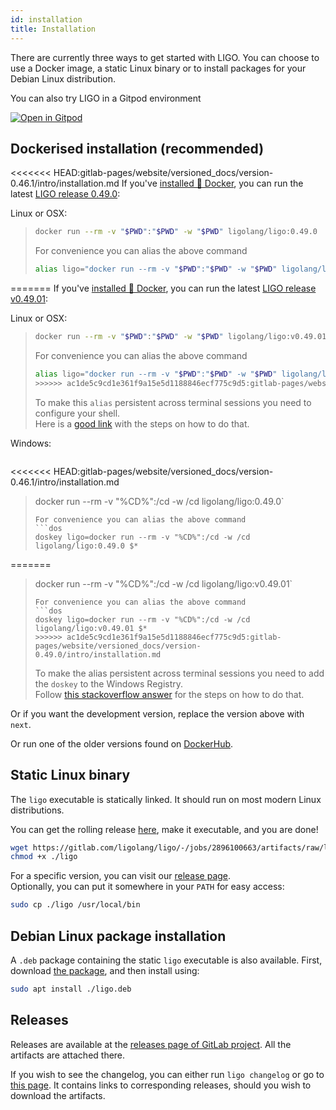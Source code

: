 ```yaml
---
id: installation
title: Installation
---
```


There are currently three ways to get started with LIGO. You can choose to use a Docker image, a static Linux binary or to install packages for your Debian Linux distribution.

You can also try LIGO in a Gitpod environment

[![Open in Gitpod](https://gitpod.io/button/open-in-gitpod.svg)](https://gitpod.io/#https://gitlab.com/ligolang/template-ligo)

## Dockerised installation (recommended)
<<<<<<< HEAD:gitlab-pages/website/versioned_docs/version-0.46.1/intro/installation.md
If you've [installed 🐳 Docker](https://docs.docker.com/install/), you can run the latest [LIGO release 0.49.0](./changelog.md):

Linux or OSX:
> ```sh
> docker run --rm -v "$PWD":"$PWD" -w "$PWD" ligolang/ligo:0.49.0
> ```
> For convenience you can alias the above command
> ```sh
> alias ligo="docker run --rm -v "$PWD":"$PWD" -w "$PWD" ligolang/ligo:0.49.0"
=======
If you've [installed 🐳 Docker](https://docs.docker.com/install/), you can run the latest [LIGO release v0.49.01](./changelog.md):

Linux or OSX:
> ```sh
> docker run --rm -v "$PWD":"$PWD" -w "$PWD" ligolang/ligo:v0.49.01
> ```
> For convenience you can alias the above command
> ```sh
> alias ligo="docker run --rm -v "$PWD":"$PWD" -w "$PWD" ligolang/ligo:v0.49.01"
>>>>>>> ac1de5c9cd1e361f9a15e5d1188846ecf775c9d5:gitlab-pages/website/versioned_docs/version-0.49.0/intro/installation.md
> ```
> To make this `alias` persistent across terminal sessions you need to configure your shell.     
> Here is a [good link](https://www.tecmint.com/create-alias-in-linux/) with the steps on how to do that.

Windows:
> ```dos
<<<<<<< HEAD:gitlab-pages/website/versioned_docs/version-0.46.1/intro/installation.md
> docker run --rm -v "%CD%":/cd -w /cd ligolang/ligo:0.49.0`
> ```
> For convenience you can alias the above command
> ```dos
> doskey ligo=docker run --rm -v "%CD%":/cd -w /cd ligolang/ligo:0.49.0 $*
=======
> docker run --rm -v "%CD%":/cd -w /cd ligolang/ligo:v0.49.01`
> ```
> For convenience you can alias the above command
> ```dos
> doskey ligo=docker run --rm -v "%CD%":/cd -w /cd ligolang/ligo:v0.49.01 $*
>>>>>>> ac1de5c9cd1e361f9a15e5d1188846ecf775c9d5:gitlab-pages/website/versioned_docs/version-0.49.0/intro/installation.md
> ```
> To make the alias persistent across terminal sessions you need to add the `doskey` to the Windows Registry.  
> Follow [this stackoverflow answer](https://stackoverflow.com/a/21040825) for the steps on how to do that.

Or if you want the development version, replace the version above with `next`.

Or run one of the older versions found on [DockerHub](https://hub.docker.com/r/ligolang/ligo/tags).

## Static Linux binary

The `ligo` executable is statically linked. It should run on most modern Linux distributions.

You can get the rolling release [here](https://gitlab.com/ligolang/ligo/-/jobs/2896100663/artifacts/raw/ligo), make it executable, and you are done!

```zsh
wget https://gitlab.com/ligolang/ligo/-/jobs/2896100663/artifacts/raw/ligo
chmod +x ./ligo
```

For a specific version, you can visit our [release page](https://gitlab.com/ligolang/ligo/-/releases/).  
Optionally, you can put it somewhere in your `PATH` for easy access:

```zsh
sudo cp ./ligo /usr/local/bin
```

## Debian Linux package installation

A `.deb` package containing the static `ligo` executable is also available.
First, download [the package](https://gitlab.com/ligolang/ligo/-/jobs/2896100663/artifacts/raw/ligo.deb), and then install using: 

```zsh
sudo apt install ./ligo.deb
```

## Releases

Releases are available at the [releases page of GitLab project](https://gitlab.com/ligolang/ligo/-/releases). All the artifacts are attached there.

If you wish to see the changelog, you can either run `ligo changelog` or go to [this page](https://ligolang.org/docs/next/intro/changelog). It contains links to corresponding releases, should you wish to download the artifacts.
